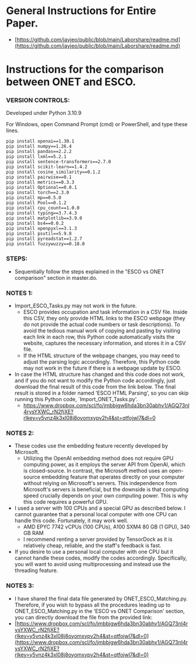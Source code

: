 # General Instructions for Entire Paper.
  * [https://github.com/jayjeo/public/blob/main/Laborshare/readme.md](https://github.com/jayjeo/public/blob/main/Laborshare/readme.md)

# Instructions for the comparison between ONET and ESCO. 

### VERSION CONTROLS:
Developed under Python 3.10.9

For Windows, open Command Prompt (cmd) or PowerShell, and type these lines. 
```
pip install openai==1.30.1
pip install numpy==1.26.4
pip install pandas==2.2.2
pip install lxml==5.2.1
pip install sentence-transformers==2.7.0
pip install scikit-learn==1.4.2
pip install cosine_similarity==0.1.2
pip install pairwise==0.1
pip install metrics==0.3.3
pip install Optional==0.0.1
pip install torch==2.3.0
pip install mp==0.5.0
pip install Pool==0.1.2
pip install cpu_count==1.0.0
pip install typing==3.7.4.3
pip install matplotlib==3.9.0
pip install bs4==0.0.2
pip install openpyxl==3.1.3
pip install psutil==5.9.8
pip install pyreadstat==1.2.7
pip install fuzzywuzzy==0.18.0
```

### STEPS:
  * Sequentially follow the steps explained in the "ESCO vs ONET comparison" section in master.do.

### NOTES 1:
  * Import_ESCO_Tasks.py may not work in the future.
    * ESCO provides occupation and task information in a CSV file. Inside this CSV, they only provide HTML links to the ESCO webpage (they do not provide the actual code numbers or task descriptions). To avoid the tedious manual work of copying and pasting by visiting each link in each row, this Python code automatically visits the website, captures the necessary information, and stores it in a CSV file.
    * If the HTML structure of the webpage changes, you may need to adjust the parsing logic accordingly. Therefore, this Python code may not work in the future if there is a webpage update by ESCO.
  * In case the HTML structure has changed and this code does not work, and if you do not want to modify the Python code accordingly, just download the final result of this code from the link below. The final result is stored in a folder named 'ESCO HTML Parsing', so you can skip running this Python code, `Import_ONET_Tasks.py'.
    * https://www.dropbox.com/scl/fo/jmbbjgw6hda3bn30abhv1/AGQ73nI4rysYXWC_rN2fjXE?rlkey=y5vnz4k3xl08j8oyomxypv2h4&st=qtfojwl7&dl=0

### NOTES 2:
  * These codes use the embedding feature recently developed by Microsoft.
    * Utilizing the OpenAI embedding method does not require GPU computing power, as it employs the server API from OpenAI, which is closed-source. In contrast, the Microsoft method uses an open-source embedding feature that operates directly on your computer without relying on Microsoft's servers. This independence from Microsoft's servers is beneficial, but the downside is that computing speed crucially depends on your own computing power. This is why this code requires a powerful GPU.    
  * I used a server with 100 CPUs and a special GPU as described below. I cannot guarantee that a personal local computer with one CPU can handle this code. Fortunately, it may work well.
    *  AMD EPYC 7742 vCPUs (100 CPUs), A100 SXM4 80 GB (1 GPU), 340 GB RAM
    *  I recommend renting a server provided by TensorDock as it is relatively cheap, reliable, and the staff's feedback is fast.
  * If you desire to use a personal local computer with one CPU but it cannot handle these codes, modify the codes accordingly. Specifically, you will want to avoid using multiprocessing and instead use the threading feature.

### NOTES 3:
  * I have shared the final data file generated by ONET_ESCO_Matching.py. Therefore, if you wish to bypass all the procedures leading up to ONET_ESCO_Matching.py in the 'ESCO vs ONET Comparison' section, you can directly download the file from the provided link:
  * [https://www.dropbox.com/scl/fo/jmbbjgw6hda3bn30abhv1/AGQ73nI4rysYXWC_rN2fjXE?rlkey=y5vnz4k3xl08j8oyomxypv2h4&st=qtfojwl7&dl=0](https://www.dropbox.com/scl/fo/jmbbjgw6hda3bn30abhv1/AGQ73nI4rysYXWC_rN2fjXE?rlkey=y5vnz4k3xl08j8oyomxypv2h4&st=qtfojwl7&dl=0)

